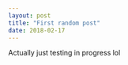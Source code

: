 ```yaml
---
layout: post
title: "First random post"
date: 2018-02-17
---
```



Actually just testing in progress lol